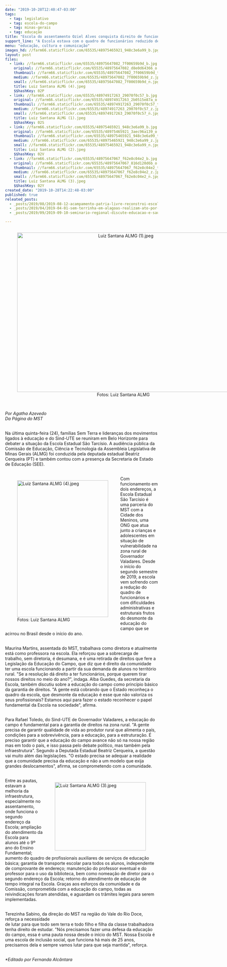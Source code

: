 ```yaml
---
date: "2019-10-28T12:40:47-03:00"
tags:
  - tag: legislativo
  - tag: escola-do-campo
  - tag: minas-gerais
  - tag: educação
title: "Escola do assentamento Oziel Alves conquista direito de funcionar em MG\n\n"
support_line: "A Escola estava com o quadro de funcionários reduzido desde o segundo semestre de 2019 e ameaçava interromper as aulas no município de Governador Valadares\n"
menu: "educação, cultura e comunicação"
images_hd: //farm66.staticflickr.com/65535/48975465921_948c3e6a99_b.jpg
layout: post
files:
  - link: //farm66.staticflickr.com/65535/48975647082_7f00659b9d_b.jpg
    original: //farm66.staticflickr.com/65535/48975647082_d8e0d64366_o.jpg
    thumbnail: //farm66.staticflickr.com/65535/48975647082_7f00659b9d_t.jpg
    medium: //farm66.staticflickr.com/65535/48975647082_7f00659b9d_z.jpg
    small: //farm66.staticflickr.com/65535/48975647082_7f00659b9d_n.jpg
    title: Luiz Santana ALMG (4).jpeg
    $$hashKey: 02P
  - link: //farm66.staticflickr.com/65535/48974917263_29070f0c57_b.jpg
    original: //farm66.staticflickr.com/65535/48974917263_2b0515e87a_o.jpg
    thumbnail: //farm66.staticflickr.com/65535/48974917263_29070f0c57_t.jpg
    medium: //farm66.staticflickr.com/65535/48974917263_29070f0c57_z.jpg
    small: //farm66.staticflickr.com/65535/48974917263_29070f0c57_n.jpg
    title: Luiz Santana ALMG (1).jpeg
    $$hashKey: 02S
  - link: //farm66.staticflickr.com/65535/48975465921_948c3e6a99_b.jpg
    original: //farm66.staticflickr.com/65535/48975465921_3aec96a139_o.jpg
    thumbnail: //farm66.staticflickr.com/65535/48975465921_948c3e6a99_t.jpg
    medium: //farm66.staticflickr.com/65535/48975465921_948c3e6a99_z.jpg
    small: //farm66.staticflickr.com/65535/48975465921_948c3e6a99_n.jpg
    title: Luiz Santana ALMG (2).jpeg
    $$hashKey: 02V
  - link: //farm66.staticflickr.com/65535/48975647067_f62e8c04e2_b.jpg
    original: //farm66.staticflickr.com/65535/48975647067_816d120d6b_o.jpg
    thumbnail: //farm66.staticflickr.com/65535/48975647067_f62e8c04e2_t.jpg
    medium: //farm66.staticflickr.com/65535/48975647067_f62e8c04e2_z.jpg
    small: //farm66.staticflickr.com/65535/48975647067_f62e8c04e2_n.jpg
    title: Luiz Santana ALMG (3).jpeg
    $$hashKey: 02Y
created_date: "2019-10-28T14:22:48-03:00"
published: true
releated_posts:
  - _posts/2019/08/2019-08-12-acampamento-patria-livre-reconstroi-escola-do-campo-em-minas-gerais.md
  - _posts/2019/04/2019-04-01-sem-terrinha-em-alagoas-realizam-ato-por-melhorias-na-educacao-em-atalaia.md
  - _posts/2019/09/2019-09-10-seminario-regional-discute-educacao-e-saude-em-minas-gerais.md

---
```

<div style="text-align:center">
<figure class="image" style="display:inline-block"><img alt="Luiz Santana ALMG (1).jpeg" height="525" src="//farm66.staticflickr.com/65535/48974917263_29070f0c57_b.jpg" width="700" />
<figcaption>Fotos: Luiz Santana ALMG</figcaption>
</figure>
</div>

<p><br />
<em>Por Agatha Azevedo<br />
Da P&aacute;gina do MST</em></p>

<p><br />
Na &uacute;ltima quinta-feira (24), fam&iacute;lias Sem Terra e lideran&ccedil;as dos movimentos ligados &agrave; educa&ccedil;&atilde;o e do Sind-UTE se reuniram em Belo Horizonte para debater a situa&ccedil;&atilde;o da Escola Estadual S&atilde;o Tarc&iacute;sio. A audi&ecirc;ncia p&uacute;blica da Comiss&atilde;o de Educa&ccedil;&atilde;o, Ci&ecirc;ncia e Tecnologia da Assembleia Legislativa de Minas Gerais (ALMG) foi conduzida pela deputada estadual Beatriz Cerqueira (PT) e tamb&eacute;m contou com a presen&ccedil;a da Secretaria de Estado de Educa&ccedil;&atilde;o (SEE).<br />
&nbsp;</p>

<figure class="image" style="float:left"><img alt="Luiz Santana ALMG (4).jpeg" height="450" src="//farm66.staticflickr.com/65535/48975647082_7f00659b9d_b.jpg" width="300" />
<figcaption>Fotos: Luiz Santana ALMG</figcaption>
</figure>

<p>Com funcionamento em dois endere&ccedil;os, a Escola Estadual S&atilde;o Tarc&iacute;sio &eacute; uma parceria do MST com a Cidade dos Meninos, uma ONG que atua junto a crian&ccedil;as e adolescentes em situa&ccedil;&atilde;o de vulnerabilidade na zona rural de Governador Valadares. Desde o in&iacute;cio do segundo semestre de 2019, a escola vem sofrendo com a redu&ccedil;&atilde;o do quadro de funcion&aacute;rios e com dificuldades administrativas e estruturais frutos do desmonte da educa&ccedil;&atilde;o do campo que se acirrou no Brasil desde o in&iacute;cio do ano.</p>

<p><br />
Maurina Martins, assentada do MST, trabalhava como diretora&nbsp;e atualmente est&aacute; como professora na escola.&nbsp;Ela refor&ccedil;ou que a sobrecarga de trabalho,&nbsp;sem diretoria, &eacute; desumana, e &eacute; uma retirada de direitos que fere a Legisla&ccedil;&atilde;o da Educa&ccedil;&atilde;o do Campo, que diz que &eacute; direito da comunidade ter uma escola funcionando a partir da sua demanda de alunos no territ&oacute;rio rural. &quot;Se a resolu&ccedil;&atilde;o d&aacute; direito a ter funcion&aacute;rios, porque querem tirar nossos direitos no meio do ano?&quot;, indaga. Alba Guedes, da secretaria da Escola, tamb&eacute;m discutiu sobre a educa&ccedil;&atilde;o do campo como princ&iacute;pio b&aacute;sico da garantia de direitos. &quot;A gente est&aacute; cobrando que o Estado reconhe&ccedil;a o quadro da escola, que desmonte da educa&ccedil;&atilde;o &eacute; esse que n&atilde;o valoriza os seus profissionais? Estamos aqui para fazer o estado reconhecer o papel fundamental da Escola na sociedade&quot;, afirma.<br />
&nbsp;</p>

<p>Para Rafael Toledo, do Sind-UTE de Governador Valadares, a educa&ccedil;&atilde;o do campo &eacute; fundamental para a garantia de direitos na zona rural. &quot;A gente precisa de garantir qualidade de vida ao produtor rural que alimenta o pa&iacute;s, condi&ccedil;&otilde;es para a sobreviv&ecirc;ncia, para a educa&ccedil;&atilde;o, para a estrutura&ccedil;&atilde;o. &Eacute; preciso garantir que a educa&ccedil;&atilde;o do campo avance n&atilde;o s&oacute; na nossa regi&atilde;o mas em todo o pa&iacute;s, e isso passa pelo debate pol&iacute;tico, mas tamb&eacute;m pela infraestrutura&quot;. Segundo a Deputada Estadual Beatriz Cerqueira, a quest&atilde;o vai muito al&eacute;m das legisla&ccedil;&otilde;es. &quot;O estado precisa se adequar a realidade que a comunidade precisa da educa&ccedil;&atilde;o e n&atilde;o a um modelo que exija grandes deslocamentos&quot;, afirma, se comprometendo com a comunidade.<br />
&nbsp;</p>

<figure class="image" style="float:right"><img alt="Luiz Santana ALMG (3).jpeg" height="225" src="//farm66.staticflickr.com/65535/48975647067_f62e8c04e2_b.jpg" width="300" />
<figcaption></figcaption>
</figure>

<p>Entre as pautas, estavam a melhoria da infraestrutura, especialmente no assentamento, onde funciona o segundo endere&ccedil;o da Escola; amplia&ccedil;&atilde;o do atendimento da Escola para alunos at&eacute; o 9&ordm; ano do Ensino Fundamental; aumento do quadro de profissionais auxiliares de servi&ccedil;os de educa&ccedil;&atilde;o b&aacute;sica; garantia de transporte escolar para todos os alunos, independente de comprovante de endere&ccedil;o; manuten&ccedil;&atilde;o do professor eventual e do professor para o uso da biblioteca, bem como nomea&ccedil;&atilde;o de diretor para o segundo endere&ccedil;o da Escola; retorno do atendimento de educa&ccedil;&atilde;o de tempo integral na Escola. Gra&ccedil;as aos esfor&ccedil;os da comunidade e da Comiss&atilde;o, comprometida com a educa&ccedil;&atilde;o do campo, todas as reivindica&ccedil;&otilde;es foram atendidas, e aguardam os tr&acirc;mites legais para serem implementadas.</p>

<p><br />
Terezinha Sabino, da dire&ccedil;&atilde;o do MST na regi&atilde;o do Vale do Rio Doce, refor&ccedil;a a necessidade<br />
de lutar para que todo sem terra e todo filho e filha da classe trabalhadora tenha direito de estudar. &quot;N&oacute;s precisamos fazer uma defesa da educa&ccedil;&atilde;o do campo, essa &eacute; uma pauta nossa desde o in&iacute;cio do MST. Nossa Escola &eacute; uma escola de inclus&atilde;o social, que funciona h&aacute; mais de 25 anos, precisamos dela e sempre vamos lutar para que seja mantida&quot;, refor&ccedil;a.</p>

<p><br />
<em>*Editado por Fernanda Alc&acirc;ntara</em></p>

<p>&nbsp;</p>
